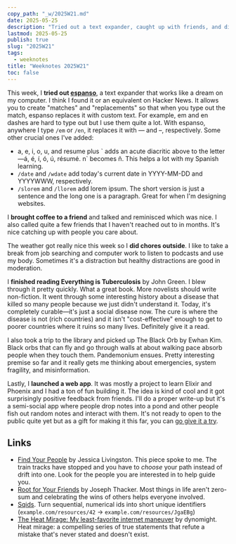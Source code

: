 ```yaml
---
copy_path: "_w/2025W21.md"
date: 2025-05-25
description: "Tried out a text expander, caught up with friends, and did some reading. Weeknotes for the 21st week of the year 2025."
lastmod: 2025-05-25
publish: true
slug: "2025W21"
tags:
  - weeknotes
title: "Weeknotes 2025W21"
toc: false
---
```


This week, I **tried out [espanso](https://espanso.org/)**, a text expander that works like a dream on my computer. I think I found it or an equivalent on Hacker News. It allows you to create "matches" and "replacements" so that when you type out the match, espanso replaces it with custom text. For example, em and en dashes are hard to type out but I use them quite a lot. With espanso, anywhere I type `/em` or `/en`, it replaces it with — and –, respectively. Some other crucial ones I've added:

- a, e, i, o, u, and resume plus \` adds an acute diacritic above to the letter—á, é, í, ó, ú, résumé. n\` becomes ñ. This helps a lot with my Spanish learning.
- `/date` and `/wdate` add today's current date in YYYY-MM-DD and YYYYWWW, respectively.
- `/slorem` and `/llorem` add lorem ipsum. The short version is just a sentence and the long one is a paragraph. Great for when I'm designing websites.

I **brought coffee to a friend** and talked and reminisced which was nice. I also called quite a few friends that I haven't reached out to in months. It's nice catching up with people you care about.

The weather got really nice this week so I **did chores outside**. I like to take a break from job searching and computer work to listen to podcasts and use my body. Sometimes it's a distraction but healthy distractions are good in moderation.

I **finished reading Everything is Tuberculosis** by John Green. I blew through it pretty quickly. What a great book. More novelists should write non-fiction. It went through some interesting history about a disease that killed so many people because we just didn't understand it. Today, it's completely curable—it's just a social disease now. The cure is where the disease is not (rich countries) and it isn't "cost-effective" enough to get to poorer countries where it ruins so many lives. Definitely give it a read.

I also took a trip to the library and picked up The Black Orb by Ewhan Kim. Black orbs that can fly and go through walls at about walking pace absorb people when they touch them. Pandemonium ensues. Pretty interesting premise so far and it really gets me thinking about emergencies, system fragility, and misinformation.

Lastly, I **launched a web app**. It was mostly a project to learn Elixir and Phoenix and I had a ton of fun building it. The idea is kind of cool and it got surprisingly positive feedback from friends. I'll do a proper write-up but it's a semi-social app where people drop notes into a pond and other people fish out random notes and interact with them. It's not ready to open to the public quite yet but as a gift for making it this far, you can [go give it a try](https://lf.wwinks.com/).

## Links

- [Find Your People](https://foundersatwork.posthaven.com/find-your-people) by Jessica Livingston. This piece spoke to me. The train tracks have stopped and you have to _choose_ your path instead of drift into one. Look for the people you are interested in to help guide you.
- [Root for Your Friends](https://josephthacker.com/personal/2025/05/13/root-for-your-friends.html) by Joseph Thacker. Most things in life aren't zero-sum and celebrating the wins of others helps everyone involved.
- [Sqids](https://sqids.org/). Turn sequential, numerical ids into short unique identifiers (`example.com/resources/42` -> `example.com/resources/JgaEBg`)
- [The Heat Mirage: My least-favorite internet maneuver](https://dynomight.net/heat/) by dynomight. Heat mirage: a compelling series of true statements that refute a mistake that's never stated and doesn't exist.
